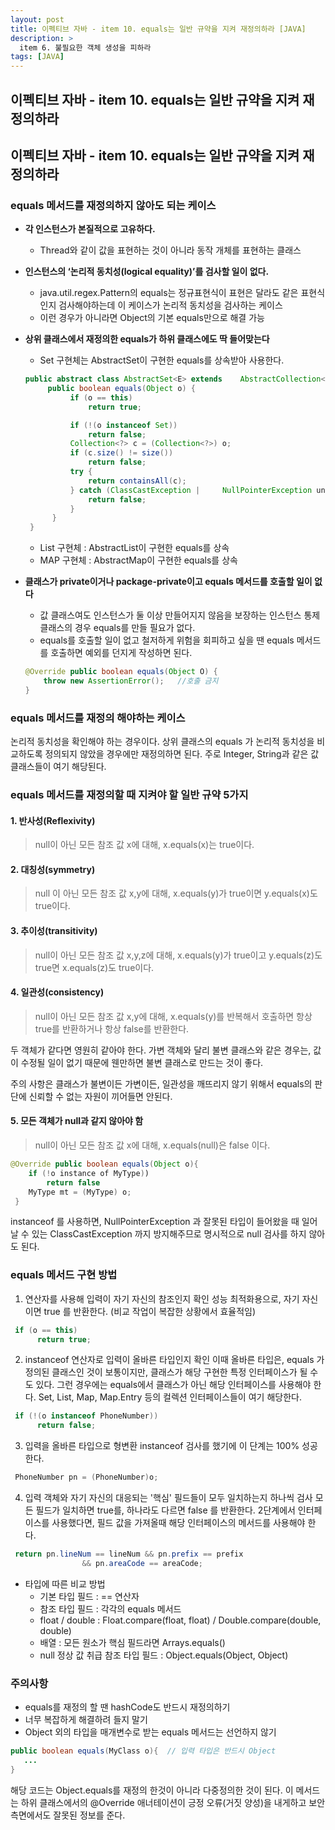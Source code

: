 ```yaml
---
layout: post
title: 이펙티브 자바 - item 10. equals는 일반 규약을 지켜 재정의하라 [JAVA]
description: >
  item 6. 불필요한 객체 생성을 피하라
tags: [JAVA]
---
```


## 이펙티브 자바 - item 10. equals는 일반 규약을 지켜 재정의하라

## 이펙티브 자바 - item 10. equals는 일반 규약을 지켜 재정의하라

### equals 메서드를 재정의하지 않아도 되는 케이스

- **각 인스턴스가 본질적으로 고유하다.**
    - Thread와 같이 값을 표현하는 것이 아니라 동작 개체를 표현하는 클래스

- **인스턴스의 ‘논리적 동치성(logical equality)’를 검사할 일이 없다.**
    - java.util.regex.Pattern의 equals는 정규표현식이 표현은 달라도 같은 표현식 인지 검사해야하는데 이 케이스가 논리적 동치성을 검사하는 케이스
    - 이런 경우가 아니라면 Object의 기본 equals만으로 해결 가능

- **상위 클래스에서 재정의한 equals가 하위 클래스에도 딱 들어맞는다**
   - Set 구현체는 AbstractSet이 구현한 equals를 상속받아 사용한다. 
    ~~~java
    public abstract class AbstractSet<E> extends    AbstractCollection<E> implements Set<E> {
         public boolean equals(Object o) {
              if (o == this)
                  return true;

              if (!(o instanceof Set))
                  return false;
              Collection<?> c = (Collection<?>) o;
              if (c.size() != size())
                  return false;
              try {
                  return containsAll(c);
              } catch (ClassCastException |     NullPointerException unused) {
                  return false;
              }
          }
     }
    ~~~
    - List 구현체 : AbstractList이 구현한 equals를 상속
    - MAP 구현체 : AbstractMap이 구현한 equals를 상속

- **클래스가 private이거나 package-private이고 equals 메서드를 호출할 일이 없다**
    - 값 클래스여도 인스턴스가 둘 이상 만들어지지 않음을 보장하는 인스턴스 통제 클래스의 경우 equals를 만들 필요가 없다. 
    - equals를 호출할 일이 없고 철저하게 위험을 회피하고 싶을 땐 equals 메서드를 호출하면 예외를 던지게 작성하면 된다.
  
    ~~~java
    @Override public boolean equals(Object O) {
    	throw new AssertionError();   //호출 금지
    }
    ~~~

### equals 메서드를 재정의 해야하는 케이스

논리적 동치성을 확인해야 하는 경우이다. 상위 클래스의 equals 가 논리적 동치성을 비교하도록 정의되지 않았을 경우에만 재정의하면 된다. 주로 Integer, String과 같은 값 클래스들이 여기 해당된다.

### equals 메서드를 재정의할 때 지켜야 할 일반 규약 5가지

#### 1. 반사성(Reflexivity)
> null이 아닌 모든 참조 값 x에 대해, x.equals(x)는 true이다.

#### 2. 대칭성(symmetry)
> null 이 아닌 모든 참조 값 x,y에 대해, x.equals(y)가 true이면 y.equals(x)도 true이다.

#### 3. 추이성(transitivity)
> null이 아닌 모든 참조 값 x,y,z에 대해, x.equals(y)가 true이고 y.equals(z)도 true면 x.equals(z)도 true이다.

#### 4. 일관성(consistency)
> null이 아닌 모든 참조 값 x,y에 대해, x.equals(y)를 반복해서 호출하면 항상 true를 반환하거나 항상 false를 반환한다.

두 객체가 같다면 영원히 같아야 한다. 가변 객체와 달리 불변 클래스와 같은 경우는, 값이 수정될 일이 없기 때문에 웬만하면 불변 클래스로 만드는 것이 좋다.

주의 사항은 클래스가 불변이든 가변이든, 일관성을 깨뜨리지 않기 위해서 equals의 판단에 신뢰할 수 없는 자원이 끼어들면 안된다. 

#### 5. 모든 객체가 null과 같지 않아야 함
> null이 아닌 모든 참조 값 x에 대해, x.equals(null)은 false 이다.

~~~java
@Override public boolean equals(Object o){
	if (!o instance of MyType))
    	return false
    MyType mt = (MyType) o;
 }
~~~

instanceof 를 사용하면, NullPointerException 과 잘못된 타입이 들어왔을 때 일어날 수 있는 ClassCastException 까지 방지해주므로 명시적으로 null 검사를 하지 않아도 된다.

### equals 메서드 구현 방법

1. 연산자를 사용해 입력이 자기 자신의 참조인지 확인
성능 최적화용으로, 자기 자신이면 true 를 반환한다. (비교 작업이 복잡한 상황에서 효율적임)

~~~java
 if (o == this)
      return true;
~~~

2. instanceof 연산자로 입력이 올바른 타입인지 확인
이때 올바른 타입은, equals 가 정의된 클래스인 것이 보통이지만, 클래스가 해당 구현한 특정 인터페이스가 될 수도 있다. 그런 경우에는 equals에서 클래스가 아닌 해당 인터페이스를 사용해야 한다. Set, List, Map, Map.Entry 등의 컬렉션 인터페이스들이 여기 해당한다.
~~~java
 if (!(o instanceof PhoneNumber))
      return false;
~~~
3. 입력을 올바른 타입으로 형변환
instanceof 검사를 했기에 이 단계는 100% 성공한다.
~~~java
 PhoneNumber pn = (PhoneNumber)o;
 ~~~

4. 입력 객체와 자기 자신의 대응되는 '핵심' 필드들이 모두 일치하는지 하나씩 검사
모든 필드가 일치하면 true를, 하나라도 다르면 false 를 반환한다. 2단계에서 인터페이스를 사용했다면, 필드 값을 가져올때 해당 인터페이스의 메서드를 사용해야 한다.
~~~java
 return pn.lineNum == lineNum && pn.prefix == prefix
                && pn.areaCode == areaCode;
~~~

- 타입에 따른 비교 방법
    - 기본 타입 필드 : == 연산자
    - 참조 타입 필드 : 각각의 equals 메서드
    - float / double : Float.compare(float, float) / Double.compare(double, double)
    - 배열 : 모든 원소가 핵심 필드라면 Arrays.equals()
    - null 정상 값 취급 참조 타입 필드 : Object.equals(Object, Object)

### 주의사항
- equals를 재정의 할 땐 hashCode도 반드시 재정의하기
- 너무 복잡하게 해결하려 들지 말기
- Object 외의 타입을 매개변수로 받는 equals 메서드는 선언하지 않기

~~~java
public boolean equals(MyClass o){  // 입력 타입은 반드시 Object
   ...
}
~~~
해당 코드는 Object.equals를 재정의 한것이 아니라 다중정의한 것이 된다. 이 메서드는 하위 클래스에서의 @Override 애너테이션이 긍정 오류(거짓 양성)을 내게하고 보안 측면에서도 잘못된 정보를 준다.